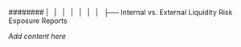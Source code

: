 ######## |   |   |   |   |   |   |   ├── Internal vs. External Liquidity Risk Exposure Reports

*Add content here*